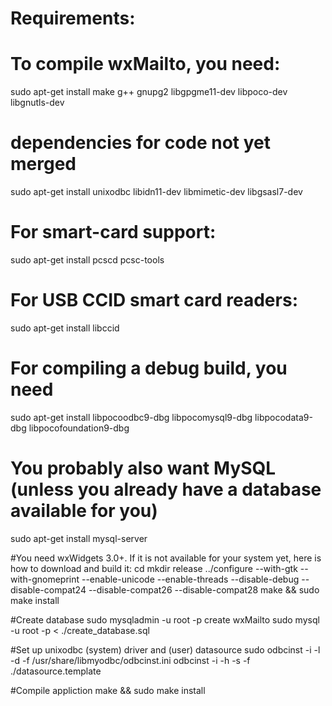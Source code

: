 Requirements:
=============
# To compile wxMailto, you need:
sudo apt-get install make g++ gnupg2 libgpgme11-dev libpoco-dev libgnutls-dev
# dependencies for code not yet merged
sudo apt-get install unixodbc libidn11-dev libmimetic-dev libgsasl7-dev

# For smart-card support:
sudo apt-get install pcscd pcsc-tools

# For USB CCID smart card readers:
sudo apt-get install libccid

# For compiling a debug build, you need
sudo apt-get install libpocoodbc9-dbg libpocomysql9-dbg libpocodata9-dbg libpocofoundation9-dbg

# You probably also want MySQL (unless you already have a database available for you)
sudo apt-get install mysql-server

#You need wxWidgets 3.0+. If it is not available for your system yet, here is how to download and build it:
<download>
<unpack>
cd <wxwidgets>
mkdir release
../configure --with-gtk --with-gnomeprint --enable-unicode --enable-threads --disable-debug --disable-compat24 --disable-compat26 --disable-compat28
make && sudo make install


#Create database
sudo mysqladmin -u root -p create wxMailto
sudo mysql -u root -p < ./create_database.sql

#Set up unixodbc (system) driver and (user) datasource
sudo odbcinst -i -l -d -f /usr/share/libmyodbc/odbcinst.ini
odbcinst -i -h -s -f ./datasource.template


#Compile appliction
make && sudo make install